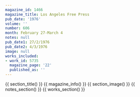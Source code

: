 ```yaml
---
magazine_id: 1466
magazine_title: Los Angeles Free Press
pub_date: '1976'
volume: ''
number: 606
month: February 27-March 4
notes: null
pub_date1: 27/2/1976
pub_date2: 4/3/1976
image: null
works_included:
- work_id: 5735
  magazine_page: '22'
  published_as: ''
---
```


{{ section_title() }}
{{ magazine_info() }}
{{ section_image() }}
{{ notes_section() }}
{{ works_section() }}

